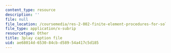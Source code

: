 ```yaml
---
content_type: resource
description: ''
file: null
file_location: /coursemedia/res-2-002-finite-element-procedures-for-solids-and-structures-spring-2010/ae68014d653084cbd58954a417c5d185_Us2Myb5csu4.srt
file_type: application/x-subrip
resourcetype: Other
title: 3play caption file
uid: ae68014d-6530-84cb-d589-54a417c5d185
---
```

